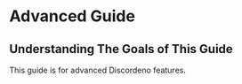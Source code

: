 # Advanced Guide

## Understanding The Goals of This Guide

This guide is for advanced Discordeno features.
